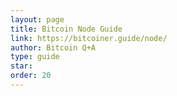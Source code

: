 ```yaml
---
layout: page
title: Bitcoin Node Guide
link: https://bitcoiner.guide/node/
author: Bitcoin Q+A
type: guide
star: 
order: 20
---
```

